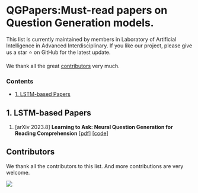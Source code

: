 # QGPapers:Must-read papers on Question Generation models.

This list is currently maintained by members in Laboratory of Artificial Intelligence in Advanced Interdisciplinary. If you like our project, please give us a star ⭐ on GitHub for the latest update.


We thank all the great [contributors](#contributors) very much.



### Contents

- [1. LSTM-based Papers](#3-LSTM-based-Papers)


## 1. LSTM-based Papers
1. [arXiv 2023.8] **Learning to Ask: Neural Question Generation for Reading Comprehension** [[pdf](https://arxiv.org/pdf/1705.00106.pdf)] [[code](https://github.com/xinyadu/nqg)]


## Contributors

We thank all the contributors to this list. And more contributions are very welcome.

<a href="https://github.com/YangtzeUniversityZk/KTPapers/graphs/contributors">
  <img src="https://contrib.rocks/image?repo=YangtzeUniversityZk/KTPapers" />
</a>
